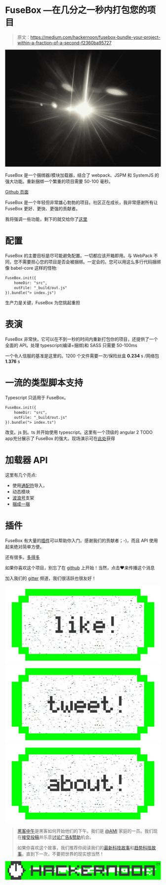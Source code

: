 # FuseBox —在几分之一秒内打包您的项目

> 原文：<https://medium.com/hackernoon/fusebox-bundle-your-project-within-a-fraction-of-a-second-f2360ba95727>

![](img/c3bd584d87c67523306c8ac6a2a15b16.png)

FuseBox 是一个捆绑器/模块加载器，结合了 webpack、JSPM 和 SystemJS 的强大功能。重新捆绑一个繁重的项目需要 50-100 毫秒。

[Github 页面](https://github.com/fuse-box/fuse-box)

FuseBox 是一个年轻但非常雄心勃勃的项目。社区正在成长，我非常感谢所有让 FuseBox 更好、更快、更强的贡献者。

我将强调一些功能，剩下的就交给你了[这里](http://fuse-box.org/)

# 配置

FuseBox 的主要目标是尽可能避免配置。一切都应该开箱即用。与 WebPack 不同，您不需要担心您的项目是否会被捆绑。一定会的。您可以用这么多行代码捆绑像 babel-core 这样的怪物:

```
FuseBox.init({
    homeDir: "src",
    outFile: "_build/out.js"
}).bundle("> index.js")
```

生产力是关键，FuseBox 为您挑起重担

# 表演

FuseBox 非常快，它可以在不到一秒的时间内重新打包你的项目，还提供了一个全面的 API。处理 typescript(编译+捆绑)和 SASS 只需要 50-100ms

一个令人信服的基准是这里的。1200 个文件需要一次/保险丝盒 **0.234** s /网络包 **1.376** s

# 一流的类型脚本支持

Typescript 只适用于 FuseBox。

```
FuseBox.init({
    homeDir: "src",
    outFile: "_build/out.js"
}).bundle("> index.ts")
```

改变。js 到。ts 并开始使用 typescript。这里有一个顶级的 angular 2 TODO app充分展示了 FuseBox 的强大。现场演示可在[此处](https://fuse-box.github.io/angular2-example/)获得

# 加载器 API

这里有几个亮点:

*   使用[通配符](http://fuse-box.org/#wildcard-import)导入，
*   动态模块
*   [波浪号](http://fuse-box.org/#point-to-the-root)支架
*   [捆成一捆](http://fuse-box.org/#bundle-in-a-bundle)

# 插件

FuseBox 有大量的[插件](http://fuse-box.org/#built-in-plugins)可以帮助你入门。感谢我们的贡献者；-)，而且 API 使用起来绝对简单方便。

还有很多。[多得多](http://fuse-box.org/)

如果你喜欢这个项目，别忘了在 [github](https://github.com/fuse-box/fuse-box) 上开始！当然，点击♥来传播这个消息

加入我们的 [gitter](https://gitter.im/fusebox-bundler/Lobby) 频道，我们很活跃也很友好！

[![](img/50ef4044ecd4e250b5d50f368b775d38.png)](http://bit.ly/HackernoonFB)[![](img/979d9a46439d5aebbdcdca574e21dc81.png)](https://goo.gl/k7XYbx)[![](img/2930ba6bd2c12218fdbbf7e02c8746ff.png)](https://goo.gl/4ofytp)

> [黑客中午](http://bit.ly/Hackernoon)是黑客如何开始他们的下午。我们是 [@AMI](http://bit.ly/atAMIatAMI) 家庭的一员。我们现在[接受投稿](http://bit.ly/hackernoonsubmission)并乐意[讨论广告&赞助](mailto:partners@amipublications.com)机会。
> 
> 如果你喜欢这个故事，我们推荐你阅读我们的[最新科技故事](http://bit.ly/hackernoonlatestt)和[趋势科技故事](https://hackernoon.com/trending)。直到下一次，不要把世界的现实想当然！

![](img/be0ca55ba73a573dce11effb2ee80d56.png)